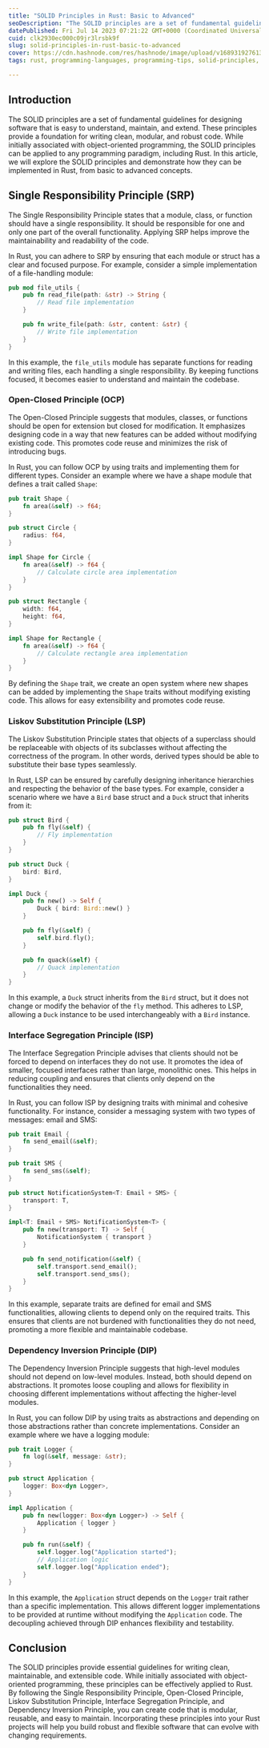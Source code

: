 ```yaml
---
title: "SOLID Principles in Rust: Basic to Advanced"
seoDescription: "The SOLID principles are a set of fundamental guidelines for designing software that is easy to understand, maintain, and extend. These principles provide.."
datePublished: Fri Jul 14 2023 07:21:22 GMT+0000 (Coordinated Universal Time)
cuid: clk2930ec000c09jr3lrsbk9f
slug: solid-principles-in-rust-basic-to-advanced
cover: https://cdn.hashnode.com/res/hashnode/image/upload/v1689319276133/f8392af8-bde5-462f-8fda-5f3c85eeda21.png
tags: rust, programming-languages, programming-tips, solid-principles, rust-programming

---
```


## Introduction

The SOLID principles are a set of fundamental guidelines for designing software that is easy to understand, maintain, and extend. These principles provide a foundation for writing clean, modular, and robust code. While initially associated with object-oriented programming, the SOLID principles can be applied to any programming paradigm, including Rust. In this article, we will explore the SOLID principles and demonstrate how they can be implemented in Rust, from basic to advanced concepts.

## Single Responsibility Principle (SRP)

The Single Responsibility Principle states that a module, class, or function should have a single responsibility. It should be responsible for one and only one part of the overall functionality. Applying SRP helps improve the maintainability and readability of the code.

In Rust, you can adhere to SRP by ensuring that each module or struct has a clear and focused purpose. For example, consider a simple implementation of a file-handling module:

```rust
pub mod file_utils {
    pub fn read_file(path: &str) -> String {
        // Read file implementation
    }

    pub fn write_file(path: &str, content: &str) {
        // Write file implementation
    }
}
```

In this example, the `file_utils` module has separate functions for reading and writing files, each handling a single responsibility. By keeping functions focused, it becomes easier to understand and maintain the codebase.

### Open-Closed Principle (OCP)

The Open-Closed Principle suggests that modules, classes, or functions should be open for extension but closed for modification. It emphasizes designing code in a way that new features can be added without modifying existing code. This promotes code reuse and minimizes the risk of introducing bugs.

In Rust, you can follow OCP by using traits and implementing them for different types. Consider an example where we have a shape module that defines a trait called `Shape`:

```rust
pub trait Shape {
    fn area(&self) -> f64;
}

pub struct Circle {
    radius: f64,
}

impl Shape for Circle {
    fn area(&self) -> f64 {
        // Calculate circle area implementation
    }
}

pub struct Rectangle {
    width: f64,
    height: f64,
}

impl Shape for Rectangle {
    fn area(&self) -> f64 {
        // Calculate rectangle area implementation
    }
}
```

By defining the `Shape` trait, we create an open system where new shapes can be added by implementing the `Shape` traits without modifying existing code. This allows for easy extensibility and promotes code reuse.

### Liskov Substitution Principle (LSP)

The Liskov Substitution Principle states that objects of a superclass should be replaceable with objects of its subclasses without affecting the correctness of the program. In other words, derived types should be able to substitute their base types seamlessly.

In Rust, LSP can be ensured by carefully designing inheritance hierarchies and respecting the behavior of the base types. For example, consider a scenario where we have a `Bird` base struct and a `Duck` struct that inherits from it:

```rust
pub struct Bird {
    pub fn fly(&self) {
        // Fly implementation
    }
}

pub struct Duck {
    bird: Bird,
}

impl Duck {
    pub fn new() -> Self {
        Duck { bird: Bird::new() }
    }

    pub fn fly(&self) {
        self.bird.fly();
    }

    pub fn quack(&self) {
        // Quack implementation
    }
}
```

In this example, a `Duck` struct inherits from the `Bird` struct, but it does not change or modify the behavior of the `fly` method. This adheres to LSP, allowing a `Duck` instance to be used interchangeably with a `Bird` instance.

### Interface Segregation Principle (ISP)

The Interface Segregation Principle advises that clients should not be forced to depend on interfaces they do not use. It promotes the idea of smaller, focused interfaces rather than large, monolithic ones. This helps in reducing coupling and ensures that clients only depend on the functionalities they need.

In Rust, you can follow ISP by designing traits with minimal and cohesive functionality. For instance, consider a messaging system with two types of messages: email and SMS:

```rust
pub trait Email {
    fn send_email(&self);
}

pub trait SMS {
    fn send_sms(&self);
}

pub struct NotificationSystem<T: Email + SMS> {
    transport: T,
}

impl<T: Email + SMS> NotificationSystem<T> {
    pub fn new(transport: T) -> Self {
        NotificationSystem { transport }
    }

    pub fn send_notification(&self) {
        self.transport.send_email();
        self.transport.send_sms();
    }
}
```

In this example, separate traits are defined for email and SMS functionalities, allowing clients to depend only on the required traits. This ensures that clients are not burdened with functionalities they do not need, promoting a more flexible and maintainable codebase.

### Dependency Inversion Principle (DIP)

The Dependency Inversion Principle suggests that high-level modules should not depend on low-level modules. Instead, both should depend on abstractions. It promotes loose coupling and allows for flexibility in choosing different implementations without affecting the higher-level modules.

In Rust, you can follow DIP by using traits as abstractions and depending on those abstractions rather than concrete implementations. Consider an example where we have a logging module:

```rust
pub trait Logger {
    fn log(&self, message: &str);
}

pub struct Application {
    logger: Box<dyn Logger>,
}

impl Application {
    pub fn new(logger: Box<dyn Logger>) -> Self {
        Application { logger }
    }

    pub fn run(&self) {
        self.logger.log("Application started");
        // Application logic
        self.logger.log("Application ended");
    }
}
```

In this example, the `Application` struct depends on the `Logger` trait rather than a specific implementation. This allows different logger implementations to be provided at runtime without modifying the `Application` code. The decoupling achieved through DIP enhances flexibility and testability.

## Conclusion

The SOLID principles provide essential guidelines for writing clean, maintainable, and extensible code. While initially associated with object-oriented programming, these principles can be effectively applied to Rust. By following the Single Responsibility Principle, Open-Closed Principle, Liskov Substitution Principle, Interface Segregation Principle, and Dependency Inversion Principle, you can create code that is modular, reusable, and easy to maintain. Incorporating these principles into your Rust projects will help you build robust and flexible software that can evolve with changing requirements.